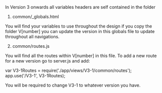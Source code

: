 In Version 3 onwards all variables headers are self contained in the folder



1. common/_globals.html

You will find your variables to use throughout the design if you copy the folder V[number] you can update the version in this globals file to update throughout all navigations.


2. common/routes.js

You will find all the routes within V[number] in this file. To add a new route for a new version go to server.js and add:

var V3-1Routes = require('./app/views/V3-1/common/routes');
app.use('/V3-1', V3-1Routes);

You will be required to change V3-1 to whatever version you have.